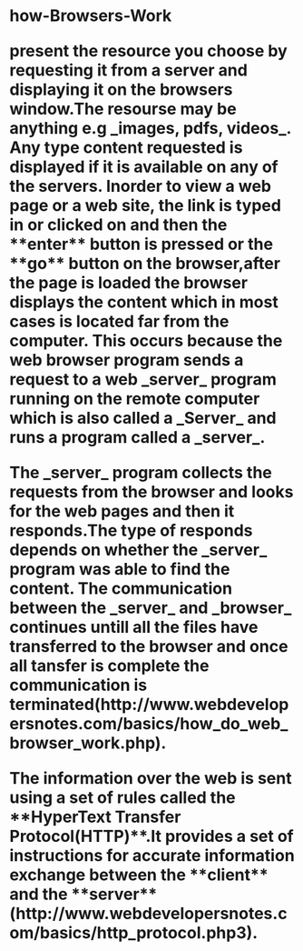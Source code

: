 
<h1>how-Browsers-Work</p>
<p>present the resource you choose by requesting it from a server and displaying it on the browsers window.The resourse may be 
anything e.g _images, pdfs, videos_. Any type content requested is displayed if it is available on any of the servers.
Inorder to view a web page or a web site, the link is typed in or clicked on and then the **enter** button is pressed or the **go** button on the browser,after the page is loaded the browser displays the content which in most cases is located far from the computer. This occurs because the web browser program sends a request to a web _server_ program running on the remote computer which is also called a _Server_ and runs a program called a _server_.</p>

<p>The _server_ program collects the requests from the browser and looks for the web pages and then it responds.The type of responds depends on whether the _server_ program was able to find the content. The communication between the _server_ and _browser_ continues untill all the files have transferred to the browser and once all tansfer is complete the communication is terminated(http://www.webdevelopersnotes.com/basics/how_do_web_browser_work.php).</p>

<p>The information over the web is sent using a set of rules called the **HyperText Transfer 
Protocol(HTTP)**.It provides a set of instructions for accurate information exchange between the 
**client** and the **server**(http://www.webdevelopersnotes.com/basics/http_protocol.php3).</p>
